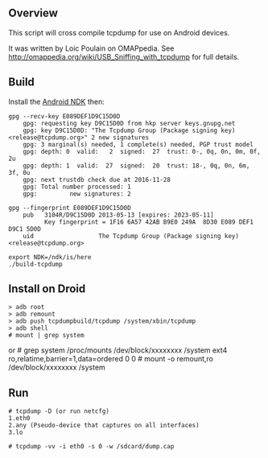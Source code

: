 Overview
--------
This script will cross compile tcpdump for use on Android devices.

It was written by Loic Poulain on OMAPpedia. See http://omappedia.org/wiki/USB_Sniffing_with_tcpdump for full details.

Build
-----
Install the [Android NDK](https://developer.android.com/tools/sdk/ndk/index.html) then:  

    gpg --recv-key E089DEF1D9C15D0D
        gpg: requesting key D9C15D0D from hkp server keys.gnupg.net
        gpg: key D9C15D0D: "The Tcpdump Group (Package signing key) <release@tcpdump.org>" 2 new signatures
        gpg: 3 marginal(s) needed, 1 complete(s) needed, PGP trust model
        gpg: depth: 0  valid:   2  signed:  27  trust: 0-, 0q, 0n, 0m, 0f, 2u
        gpg: depth: 1  valid:  27  signed:  20  trust: 18-, 0q, 0n, 6m, 3f, 0u
        gpg: next trustdb check due at 2016-11-28
        gpg: Total number processed: 1
        gpg:         new signatures: 2

    gpg --fingerprint E089DEF1D9C15D0D
        pub   3104R/D9C15D0D 2013-05-13 [expires: 2023-05-11]
              Key fingerprint = 1F16 6A57 42AB B9E0 249A  8D30 E089 DEF1 D9C1 5D0D
        uid                  The Tcpdump Group (Package signing key) <release@tcpdump.org>

    export NDK=/ndk/is/here  
    ./build-tcpdump

Install on Droid
----------------
    > adb root
    > adb remount
    > adb push tcpdumpbuild/tcpdump /system/xbin/tcpdump
    > adb shell
    # mount | grep system
or  # grep system /proc/mounts
    /dev/block/xxxxxxxx /system ext4 ro,relatime,barrier=1,data=ordered 0 0
    # mount -o remount,ro /dev/block/xxxxxxxx /system

Run
---
    # tcpdump -D (or run netcfg)
    1.eth0
    2.any (Pseudo-device that captures on all interfaces)
    3.lo
    
    # tcpdump -vv -i eth0 -s 0 -w /sdcard/dump.cap
